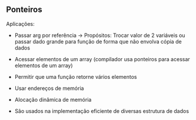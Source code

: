 
## Ponteiros

Aplicações:

  - Passar arg por referência -> Propósitos: Trocar valor de 2 variáveis ou passar dado grande para função de forma que não envolva cópia de dados
  
  - Acessar elementos de um array (compilador usa ponteiros para acessar elementos de um array)  
  
  - Permitir que uma função retorne vários elementos
  
  - Usar endereços de memória
  
  - Alocação dinâmica de memória
  
  - São usados na implementação eficiente de diversas estrutura de dados
  
  
